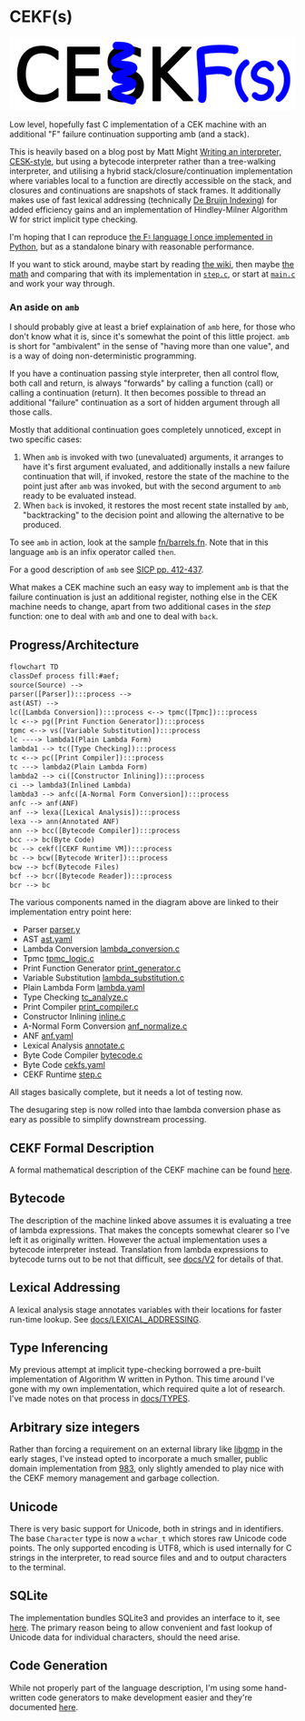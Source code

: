# CEKF(s)

![logo](./docs/CEKF2.png)

Low level, hopefully fast C implementation of a CEK machine with an
additional "F" failure continuation supporting amb (and a stack).

This is heavily based on a blog post by Matt Might [Writing an
interpreter, CESK-style](https://matt.might.net/articles/cesk-machines/),
but using a bytecode interpreter rather than a tree-walking interpreter,
and utilising a hybrid stack/closure/continuation implementation where
variables local to a function are directly accessible on the stack, and
closures and continuations are snapshots of stack frames. It additionally
makes use of fast lexical addressing (technically
[De Bruijn Indexing](https://en.wikipedia.org/wiki/De_Bruijn_index)) for
added efficiency gains and an implementation of Hindley-Milner
Algorithm W for strict implicit type checking.

I'm hoping that I can reproduce [the F♮ language I once implemented
in Python](https://github.com/billhails/PyScheme), but as a standalone
binary with reasonable performance.

If you want to stick around, maybe start by reading
[the wiki]([wiki](https://github.com/billhails/CEKF/wiki)),
then maybe [the math](docs/MATH.md)
and comparing that with its implementation in [`step.c`](src/step.c), or
start at [`main.c`](src/main.c) and work your way through.

### An aside on `amb`

I should probably give at least a brief explaination of `amb` here, for
those who don't know what it is, since it's somewhat the point of this
little project. `amb` is short for "ambivalent" in the sense of "having
more than one value", and is a way of doing non-deterministic programming.

If you have a continuation passing style interpreter, then all control
flow, both call and return, is always "forwards" by calling a function
(call) or calling a continuation (return). It then becomes possible to
thread an additional "failure" continuation as a sort of hidden argument
through all those calls.

Mostly that additional continuation goes completely unnoticed, except
in two specific cases:

1. When `amb` is invoked with two (unevaluated) arguments, it arranges
   to have it's first argument evaluated, and additionally installs a new
   failure continuation that will, if invoked, restore the state of the
   machine to the point just after `amb` was invoked, but with the second
   argument to `amb` ready to be evaluated instead.
2. When `back` is invoked, it restores the most recent state installed by
   `amb`, "backtracking" to the decision point and allowing the alternative
   to be produced.

To see `amb` in action, look at the sample [fn/barrels.fn](fn/barrels.fn).
Note that in this language `amb` is an infix operator called `then`.

For a good description of `amb` see [SICP pp.
412-437](https://mitp-content-server.mit.edu/books/content/sectbyfn/books_pres_0/6515/sicp.zip/full-text/book/book-Z-H-28.html#%_sec_4.3).

What makes a CEK machine such an easy way to implement `amb` is that
the failure continuation is just an additional register, nothing else
in the CEK machine needs to change, apart from two additional cases in
the $step$ function: one to deal with `amb` and one to deal with `back`.

## Progress/Architecture

```mermaid
flowchart TD
classDef process fill:#aef;
source(Source) -->
parser([Parser]):::process -->
ast(AST) -->
lc([Lambda Conversion]):::process <--> tpmc([Tpmc]):::process
lc <--> pg([Print Function Generator]):::process
tpmc <--> vs([Variable Substitution]):::process
lc ----> lambda1(Plain Lambda Form)
lambda1 --> tc([Type Checking]):::process
tc <--> pc([Print Compiler]):::process
tc ---> lambda2(Plain Lambda Form)
lambda2 --> ci([Constructor Inlining]):::process
ci --> lambda3(Inlined Lambda)
lambda3 --> anfc([A-Normal Form Conversion]):::process
anfc --> anf(ANF)
anf --> lexa([Lexical Analysis]):::process
lexa --> ann(Annotated ANF)
ann --> bcc([Bytecode Compiler]):::process
bcc --> bc(Byte Code)
bc --> cekf([CEKF Runtime VM]):::process
bc --> bcw([Bytecode Writer]):::process
bcw --> bcf(Bytecode Files)
bcf --> bcr([Bytecode Reader]):::process
bcr --> bc
```

The various components named in the diagram above are linked to their implementation entry point here:
* Parser [parser.y](src/parser.y)
* AST [ast.yaml](src/ast.yaml)
* Lambda Conversion [lambda_conversion.c](src/lambda_conversion.c)
* Tpmc [tpmc_logic.c](src/tpmc_logic.c)
* Print Function Generator [print_generator.c](src/print_generator.c)
* Variable Substitution [lambda_substitution.c](src/lambda_substitution.c)
* Plain Lambda Form [lambda.yaml](src/lambda.yaml)
* Type Checking [tc_analyze.c](src/tc_analyze.c)
* Print Compiler [print_compiler.c](src/print_compiler.c)
* Constructor Inlining [inline.c](src/inline.c)
* A-Normal Form Conversion [anf_normalize.c](src/anf_normalize.c)
* ANF [anf.yaml](src/anf.yaml)
* Lexical Analysis [annotate.c](src/annotate.c)
* Byte Code Compiler [bytecode.c](src/bytecode.c)
* Byte Code [cekfs.yaml](src/cekfs.yaml)
* CEKF Runtime [step.c](src/step.c)

All stages basically complete, but it needs a lot of testing now.

The desugaring step is now rolled into thae lambda conversion phase as eary
as possible to simplify downstream processing.

## CEKF Formal Description

A formal mathematical description of the CEKF machine can be found [here](docs/MATH.md).

## Bytecode

The description of the machine linked above assumes it is evaluating a tree of
lambda expressions. That makes the concepts somewhat clearer so I've left
it as originally written. However the actual implementation uses a bytecode
interpreter instead. Translation from lambda expressions to bytecode turns
out to be not that difficult, see [docs/V2](docs/V2.md) for details of that.

## Lexical Addressing

A lexical analysis stage annotates variables with their locations for faster
run-time lookup. See [docs/LEXICAL_ADDRESSING](docs/LEXICAL_ADDRESSING.md).

## Type Inferencing

My previous attempt at implicit type-checking borrowed a pre-built
implementation of Algorithm W written in Python. This time around I've
gone with my own implementation, which required quite a lot of research.
I've made notes on that process in [docs/TYPES](docs/TYPES.md).

## Arbitrary size integers

Rather than forcing a requirement on an external library like
[libgmp](https://gmplib.org/) in the early stages, I've instead
opted to incorporate a much smaller, public domain implementation
from [983](https://github.com/983/bigint), only slightly amended to
play nice with the CEKF memory management and garbage collection.

## Unicode

There is very basic support for Unicode, both in strings and in
identifiers. The base `Character` type is now a `wchar_t` which stores
raw Unicode code points. The only supported encoding is UTF8, which is
used internally for C strings in the interpreter, to read source files
and and to output characters to the terminal.

## SQLite

The implementation bundles SQLite3 and provides an interface to it, see
[here](docs/SQLITE.md). The primary reason being to allow convenient
and fast lookup of Unicode data for individual characters, should the
need arise.

## Code Generation

While not properly part of the language description, I'm using some
hand-written code generators to make development easier and they're
documented [here](docs/CODEGEN.md).
